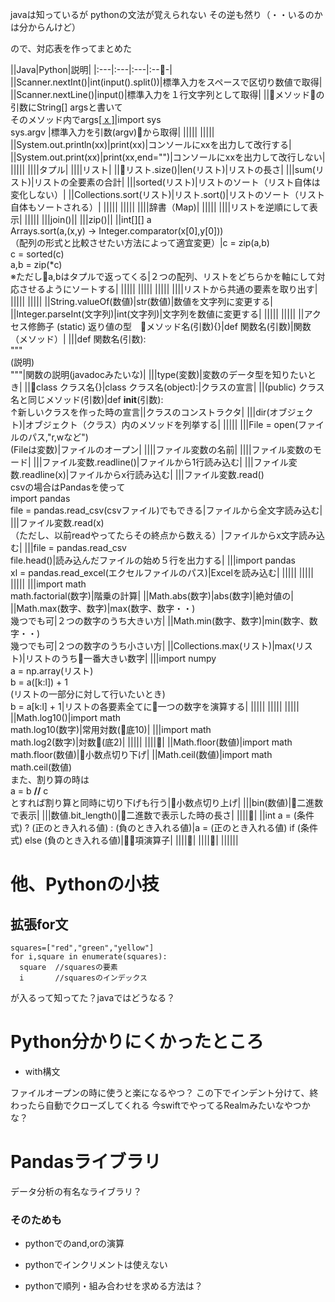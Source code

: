 javaは知っているが
pythonの文法が覚えられない
その逆も然り（・・いるのかは分からんけど）

ので、対応表を作ってまとめた

||Java|Python|説明|
|:---|:---|:---|:---|
||Scanner.nextInt()|int(input().split())|標準入力をスペースで区切り数値で取得|
||Scanner.nextLine()|input()|標準入力を１行文字列として取得|
||メソッドの引数にString[] argsと書いて<br>そのメソッド内でargs[[ x ]](xは引数のインデックス)|import sys<br>sys.argv |標準入力を引数(argv)から取得|
|||||
|||||
||System.out.println(xx)|print(xx)|コンソールにxxを出力して改行する|
||System.out.print(xx)|print(xx,end="")|コンソールにxxを出力して改行しない|
|||||
||||タプル|
||||リスト|
||リスト.size()|len(リスト)|リストの長さ|
|||sum(リスト)|リストの全要素の合計|
|||sorted(リスト)|リストのソート（リスト自体は変化しない）|
||Collections.sort(リスト)|リスト.sort()|リストのソート（リスト自体もソートされる）|
|||||
|||||
||||辞書（Map)|
|||||
||||リストを逆順にして表示|
|||||
|||join()||
|||zip()||
||int[][] a<br>Arrays.sort(a,(x,y) -> Integer.comparator(x[0],y[0]))<br>（配列の形式と比較させたい方法によって適宜変更）|c = zip(a,b)<br>c = sorted(c)<br>a,b = zip(*c)<br>※ただしa,bはタプルで返ってくる|２つの配列、リストをどちらかを軸にして対応させるようにソートする|
|||||
|||||
|||||
||||リストから共通の要素を取り出す|
|||||
|||||
||String.valueOf(数値)|str(数値)|数値を文字列に変更する|
||Integer.parseInt(文字列)|int(文字列)|文字列を数値に変更する|
|||||
|||||
||アクセス修飾子 (static) 返り値の型　メソッド名(引数){}|def 関数名(引数)|関数（メソッド）|
|||def 関数名(引数):<br>"""<br>(説明)<br>"""|関数の説明(javadocみたいな)|
|||type(変数)|変数のデータ型を知りたいとき|
||class クラス名{}|class クラス名(object):|クラスの宣言|
||(public) クラス名と同じメソッド(引数)|def __init__(引数):<br>↑新しいクラスを作った時の宣言||クラスのコンストラクタ|
|||dir(オブジェクト)|オブジェクト（クラス）内のメソッドを列挙する|
|||||
|||File = open(ファイルのパス,"r,wなど")<br>(Fileは変数)|ファイルのオープン|
||||ファイル変数の名前|
||||ファイル変数のモード|
|||ファイル変数.readline()|ファイルから1行読み込む|
|||ファイル変数.readline(x)|ファイルからx行読み込む|
|||ファイル変数.read()<br>csvの場合はPandasを使って<br>import pandas<br>file = pandas.read_csv(csvファイル)でもできる|ファイルから全文字読み込む|
|||ファイル変数.read(x)<br>（ただし、以前readやってたらその終点から数える）|ファイルからx文字読み込む|
|||file = pandas.read_csv<br>file.head()|読み込んだファイルの始め５行を出力する|
|||import pandas<br>xl = pandas.read_excel(エクセルファイルのパス)|Excelを読み込む|
|||||
|||||
|||||
|||import math<br>math.factorial(数字)|階乗の計算|
||Math.abs(数字)|abs(数字)|絶対値の|
||Math.max(数字、数字)|max(数字、数字・・)<br>幾つでも可|２つの数字のうち大きい方|
||Math.min(数字、数字)|min(数字、数字・・)<br>幾つでも可|２つの数字のうち小さい方|
||Collections.max(リスト)|max(リスト)|リストのうち一番大きい数字|
|||import numpy<br>a = np.array(リスト)<br>b = a([k:l]) + 1<br>(リストの一部分に対して行いたいとき)<br>b = a[k:l] + 1|リストの各要素全てに一つの数字を演算する|
|||||
|||||
|||||
||Math.log10()|import math<br>math.log10(数字)|常用対数(底10)|
|||import math<br>math.log2(数字)|対数(底2)|
|||||
|||||
||Math.floor(数値)|import math<br>math.floor(数値)|小数点切り下げ|
||Math.ceil(数値)|import math<br>math.ceil(数値)<br>また、割り算の時は<br>a = b **//** c<br>とすれば割り算と同時に切り下げも行う|小数点切り上げ|
|||bin(数値)|二進数で表示|
|||数値.bit_length()|二進数で表示した時の長さ|
|||||
||int a = (条件式) ? ( 正のとき入れる値) : (負のとき入れる値)|a = ( 正のとき入れる値) if (条件式) else (負のとき入れる値)|３項演算子|
|||||
|||||
||||||

# 他、Pythonの小技

## 拡張for文

```
squares=["red","green","yellow"]
for i,square in enumerate(squares):
  square  //squaresの要素
  i       //squaresのインデックス
```

が入るって知ってた？javaではどうなる？


# Python分かりにくかったところ

- with構文

ファイルオープンの時に使うと楽になるやつ？
この下でインデント分けて、終わったら自動でクローズしてくれる
今swiftでやってるRealmみたいなやつかな？

# Pandasライブラリ

データ分析の有名なライブラリ？


### そのためも

- pythonでのand,orの演算
- pythonでインクリメントは使えない

- pythonで順列・組み合わせを求める方法は？
